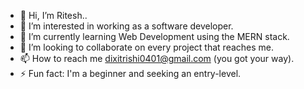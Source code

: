 - 👋 Hi, I’m Ritesh..
- 👀 I’m interested in working as a software developer.
- 🌱 I’m currently learning Web Development using the MERN stack.
- 💞️ I’m looking to collaborate on every project that reaches me.
- 📫 How to reach me dixitrishi0401@gmail.com (you got your way).
- ⚡ Fun fact: I'm a beginner and seeking an entry-level.

<!---
Riteshdixit07/Riteshdixit07 is a ✨ special ✨ repository because its `README.md` (this file) appears on your GitHub profile.
You can click the Preview link to take a look at your changes.
--->
